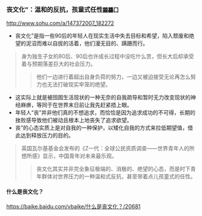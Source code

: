 ### 丧文化”：温和的反抗，孩童式任性`龖龘囗`
http://www.sohu.com/a/147372007_182272
- 丧文化”是指一些90后的年轻人在现实生活中失去目标和希望，陷入颓废和绝望的泥沼而难以自拔的活着，他们漫无目的、蹒跚而行。
>身为独生子女的80后、90后也许成长过程中没吃什么苦，但长大后却承受着与预期落差巨大的社会压力。
>>他们一边进行着超出自身负荷的努力，一边又被迫接受无论再怎么努力也无法打破现实牢笼的绝望。
- 这实际上就是被囹圄生活现状的一种无奈的自我疏导和暂时无力改变现状的神经麻痹，等同于在世界末日前让我先赶紧捂上眼。
- 年轻人“丧”并非他们真的不想追求，而恰恰是因为追求成功的不可得，长期的挫败感导致他们被动且根本上地丧失了追求欲望。
- 丧”的心态实质上是对自我的一种保护，以矮化自我的方式来拉低期望值，借此达到释放压力的目的。
>英国瓦尔基基金会发布的《Z一代：全球公民资质调查——世界青年人的所想所感》显示，中国青年对未来最乐观。
>>丧文化其实并非完全象征极端的、消极的、绝望的心态，而是时下青年群体对世界压力的一种温和式反抗，甚至带着点儿孩童式的任性。

#### 什么是丧文化？
https://baike.baidu.com/vbaike/什么是丧文化？/20681
